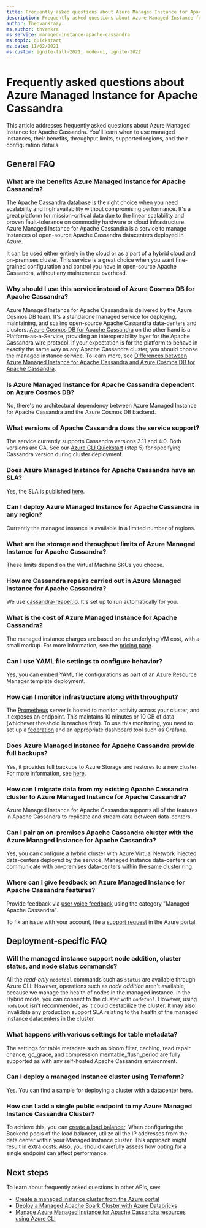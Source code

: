 ```yaml
---
title: Frequently asked questions about Azure Managed Instance for Apache Cassandra from the Azure portal
description: Frequently asked questions about Azure Managed Instance for Apache Cassandra. This article addresses questions on when to use managed instances, benefits, throughput limits, supported regions, and other configuration details.
author: TheovanKraay
ms.author: thvankra
ms.service: managed-instance-apache-cassandra
ms.topic: quickstart
ms.date: 11/02/2021
ms.custom: ignite-fall-2021, mode-ui, ignite-2022
---
```

# Frequently asked questions about Azure Managed Instance for Apache Cassandra

This article addresses frequently asked questions about Azure Managed Instance for Apache Cassandra. You'll learn when to use managed instances, their benefits, throughput limits, supported regions, and their configuration details.

## General FAQ

### What are the benefits Azure Managed Instance for Apache Cassandra?

The Apache Cassandra database is the right choice when you need scalability and high availability without compromising performance. It's a great platform for mission-critical data due to the linear scalability and proven fault-tolerance on commodity hardware or cloud infrastructure. Azure Managed Instance for Apache Cassandra is a service to manage instances of open-source Apache Cassandra datacenters deployed in Azure.

It can be used either entirely in the cloud or as a part of a hybrid cloud and on-premises cluster. This service is a great choice when you want fine-grained configuration and control you have in open-source Apache Cassandra, without any maintenance overhead.

### Why should I use this service instead of Azure Cosmos DB for Apache Cassandra?

Azure Managed Instance for Apache Cassandra is delivered by the Azure Cosmos DB team. It's a standalone managed service for deploying, maintaining, and scaling open-source Apache Cassandra data-centers and clusters. [Azure Cosmos DB for Apache Cassandra](../cosmos-db/cassandra-introduction.md) on the other hand is a Platform-as-a-Service, providing an interoperability layer for the Apache Cassandra wire protocol. If your expectation is for the platform to behave in exactly the same way as any Apache Cassandra cluster, you should choose the managed instance service. To learn more, see [Differences between Azure Managed Instance for Apache Cassandra and Azure Cosmos DB for Apache Cassandra](../cosmos-db/cassandra/choose-service.md).

### Is Azure Managed Instance for Apache Cassandra dependent on Azure Cosmos DB?

No, there's no architectural dependency between Azure Managed Instance for Apache Cassandra and the Azure Cosmos DB backend.

### What versions of Apache Cassandra does the service support?

The service currently supports Cassandra versions 3.11 and 4.0. Both versions are GA. See our [Azure CLI Quickstart](create-cluster-cli.md) (step 5) for specifying Cassandra version during cluster deployment.

### Does Azure Managed Instance for Apache Cassandra have an SLA?

Yes, the SLA is published [here](https://azure.microsoft.com/support/legal/sla/managed-instance-apache-cassandra/v1_0/).

### Can I deploy Azure Managed Instance for Apache Cassandra in any region?

Currently the managed instance is available in a limited number of regions.

### What are the storage and throughput limits of Azure Managed Instance for Apache Cassandra?

These limits depend on the Virtual Machine SKUs you choose.

### How are Cassandra repairs carried out in Azure Managed Instance for Apache Cassandra?

We use [cassandra-reaper.io](http://cassandra-reaper.io/). It's set up to run automatically for you.

### What is the cost of Azure Managed Instance for Apache Cassandra?

The managed instance charges are based on the underlying VM cost, with a small markup. For more information, see the [pricing page](https://azure.microsoft.com/pricing/details/managed-instance-apache-cassandra/).

### Can I use YAML file settings to configure behavior?

Yes, you can embed YAML file configurations as part of an Azure Resource Manager template deployment.

### How can I monitor infrastructure along with throughput?

The [Prometheus](https://prometheus.io/docs/introduction/overview/) server is hosted to monitor activity across your cluster, and it exposes an endpoint. This maintains 10 minutes or 10 GB of data (whichever threshold is reaches first). To use this monitoring, you need to set up a [federation](https://prometheus.io/docs/prometheus/latest/federation/) and an appropriate dashboard tool such as Grafana.

### Does Azure Managed Instance for Apache Cassandra provide full backups?

Yes, it provides full backups to Azure Storage and restores to a new cluster. For more information, see [here](management-operations.md#backup-and-restore).

### How can I migrate data from my existing Apache Cassandra cluster to Azure Managed Instance for Apache Cassandra?

Azure Managed Instance for Apache Cassandra supports all of the features in Apache Cassandra to replicate and stream data between data-centers.

### Can I pair an on-premises Apache Cassandra cluster with the Azure Managed Instance for Apache Cassandra?

Yes, you can configure a hybrid cluster with Azure Virtual Network injected data-centers deployed by the service. Managed Instance data-centers can communicate with on-premises data-centers within the same cluster ring.

### Where can I give feedback on Azure Managed Instance for Apache Cassandra features?

Provide feedback via [user voice feedback](https://feedback.azure.com/d365community/forum/3002b3be-0d25-ec11-b6e6-000d3a4f0858?c=e6e5c7c4-0d25-ec11-b6e6-000d3a4f0858#) using the category "Managed Apache Cassandra".

To fix an issue with your account, file a [support request](https://portal.azure.com/#blade/Microsoft_Azure_Support/HelpAndSupportBlade/newsupportrequest) in the Azure portal.

## Deployment-specific FAQ

### Will the managed instance support node addition, cluster status, and node status commands?

All the *read-only* `nodetool` commands such as `status` are available through Azure CLI. However, operations such as *node addition* aren't available, because we manage the health of nodes in the managed instance. In the Hybrid mode, you can connect to the cluster with *`nodetool`*. However, using `nodetool` isn't recommended, as it could destabilize the cluster. It may also invalidate any production support SLA relating to the health of the managed instance datacenters in the cluster.

### What happens with various settings for table metadata?

The settings for table metadata such as bloom filter, caching, read repair chance, gc_grace, and compression memtable_flush_period are fully supported as with any self-hosted Apache Cassandra environment.

### Can I deploy a managed instance cluster using Terraform?

Yes. You can find a sample for deploying a cluster with a datacenter [here](https://registry.terraform.io/providers/hashicorp/azurerm/latest/docs/resources/cosmosdb_cassandra_datacenter).

### How can I add a single public endpoint to my Azure Managed Instance Cassandra Cluster?

To achieve this, you can [create a load balancer](../load-balancer/basic/quickstart-basic-internal-load-balancer-portal.md). When configuring the Backend pools of the load balancer, utilize all the IP addresses from the data center within your Managed Instance cluster. This approach might result in extra costs. Also, you should carefully assess how opting for a single endpoint can affect performance.

## Next steps

To learn about frequently asked questions in other APIs, see:

* [Create a managed instance cluster from the Azure portal](create-cluster-portal.md)
* [Deploy a Managed Apache Spark Cluster with Azure Databricks](deploy-cluster-databricks.md)
* [Manage Azure Managed Instance for Apache Cassandra resources using Azure CLI](manage-resources-cli.md)
